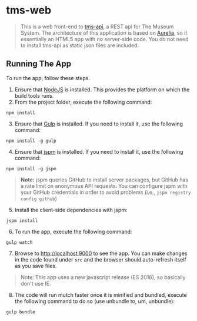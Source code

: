 # tms-web

> This is a web front-end to [tms-api](https://github.com/smoore4moma/tms-api), a REST api for The Museum System.  The architecture of this application is based on [Aurelia](http://aurelia.io), so it essentially an HTML5 app with no server-side code.  You do not need to install tms-api as static json files are included.  

## Running The App

To run the app, follow these steps.

1. Ensure that [NodeJS](http://nodejs.org/) is installed. This provides the platform on which the build tools runs.
2. From the project folder, execute the following command:

  ```shell
  npm install
  ```
3. Ensure that [Gulp](http://gulpjs.com/) is installed. If you need to install it, use the following command:

  ```shell
  npm install -g gulp
  ```
4. Ensure that [jspm](http://jspm.io/) is installed. If you need to install it, use the following command:

  ```shell
  npm install -g jspm
  ```
  > **Note:** jspm queries GitHub to install server packages, but GitHub has a rate limit on anonymous API requests. You can configure jspm with your GitHub credentials in order to avoid problems (i.e., `jspm registry config github`)

5. Install the client-side dependencies with jspm:

  ```shell
  jspm install
  ```
6. To run the app, execute the following command:

  ```shell
  gulp watch
  ```
7. Browse to [http://localhost:9000](http://localhost:9000) to see the app. You can make changes in the code found under `src` and the browser should auto-refresh itself as you save files.

  > Note: This app uses a new javascript release (ES 2016), so basically don't use IE.

8. The code will run mutch faster once it is minified and bundled, execute the following command to do so (use unbundle to, um, unbundle):

  ```shell
  gulp bundle
  ```

